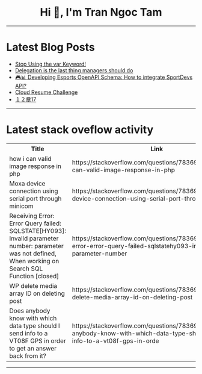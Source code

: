 <h1 align="center">Hi 👋, I'm Tran Ngoc Tam</h1>

---

# Latest Blog Posts 
<!-- BLOG-POST-LIST:START -->
- [Stop Using the var Keyword!](https://dev.to/michaeljolley/stop-using-the-var-keyword-4ml0)
- [Delegation is the last thing managers should do](https://dev.to/vietdt89/delegation-is-the-last-thing-managers-should-do-3af0)
- [🎮📊 Developing Esports OpenAPI Schema: How to integrate SportDevs API?](https://dev.to/marsenikolw3/developing-esports-openapi-schema-how-to-integrate-sportdevs-api-4142)
- [Cloud Resume Challenge](https://dev.to/gnarlylasagna/cloud-resume-challenge-2jik)
- [１２章17](https://dev.to/aaattt/12zhang-17-252i)
<!-- BLOG-POST-LIST:END -->

---

# Latest stack oveflow activity
<table>
  <tr><th>Title</th><th>Link</th></tr>
  <!-- STACKOVERFLOW:START --><tr><td>how i can valid image response in php</td><td>https://stackoverflow.com/questions/78369400/how-i-can-valid-image-response-in-php</td></tr><tr><td>Moxa device connection using serial port through minicom</td><td>https://stackoverflow.com/questions/78369310/moxa-device-connection-using-serial-port-through-minicom</td></tr><tr><td>Receiving Error: Error Query failed: SQLSTATE[HY093]: Invalid parameter number: parameter was not defined, When working on Search SQL Function [closed]</td><td>https://stackoverflow.com/questions/78369185/receiving-error-error-query-failed-sqlstatehy093-invalid-parameter-number</td></tr><tr><td>WP delete media array ID on deleting post</td><td>https://stackoverflow.com/questions/78369125/wp-delete-media-array-id-on-deleting-post</td></tr><tr><td>Does anybody know with which data type should I send info to a VT08F GPS in order to get an answer back from it?</td><td>https://stackoverflow.com/questions/78369018/does-anybody-know-with-which-data-type-should-i-send-info-to-a-vt08f-gps-in-orde</td></tr><!-- STACKOVERFLOW:END -->
</table>

---


